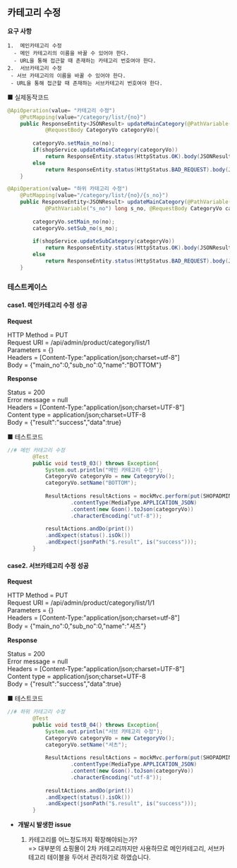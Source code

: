 ## 카테고리 수정

 **요구 사항**

 	1.  메인카테고리 수정	
      - 메인 카테고리의 이름을 바꿀 수 있어야 한다.
      - URL을 통해 접근할 때 존재하는 카테고리 번호여야 한다.
	2.  서브카테고리 수정
     - 서브 카테고리의 이름을 바꿀 수 있어야 한다.
     - URL을 통해 접근할 때 존재하는 서브카테고리 번호여야 한다.



■ 실제동작코드 

```java
@ApiOperation(value= "카테고리 수정")
	@PutMapping(value="/category/list/{no}")
	public ResponseEntity<JSONResult> updateMainCategory(@PathVariable("no") long no,
			@RequestBody CategoryVo categoryVo){
		
		categoryVo.setMain_no(no);
		if(shopService.updateMainCategory(categoryVo))
			return ResponseEntity.status(HttpStatus.OK).body(JSONResult.success(true));
		else
			return ResponseEntity.status(HttpStatus.BAD_REQUEST).body(JSONResult.fail("메인 카테고리 수정 실패"));
	}
```

```java
@ApiOperation(value= "하위 카테고리 수정")
	@PutMapping(value="/category/list/{no}/{s_no}")
	public ResponseEntity<JSONResult> updateMainCategory(@PathVariable("no") long no,
			@PathVariable("s_no") long s_no, @RequestBody CategoryVo categoryVo){
		
		categoryVo.setMain_no(no);
		categoryVo.setSub_no(s_no);
		
		if(shopService.updateSubCategory(categoryVo))
			return ResponseEntity.status(HttpStatus.OK).body(JSONResult.success(true));
		else
			return ResponseEntity.status(HttpStatus.BAD_REQUEST).body(JSONResult.fail("서브 카테고리 수정 실패"));
	}
```



### 테스트케이스

#### case1.  메인카테고리 수정 성공

**Request**

 HTTP Method = PUT<br>
      Request URI = /api/admin/product/category/list/1<br>
       Parameters = {}<br>
          Headers = [Content-Type:"application/json;charset=utf-8"]<br>
             Body = {"main_no":0,"sub_no":0,"name":"BOTTOM"}



**Response**

Status = 200<br>
    Error message = null<br>
          Headers = [Content-Type:"application/json;charset=UTF-8"]<br>
     Content type = application/json;charset=UTF-8<br>
             Body = {"result":"success","data":true}

■  테스트코드

```java
//# 메인 카테고리 수정
		@Test
		public void testB_03() throws Exception{
			System.out.println("메인 카테고리 수정");
			CategoryVo categoryVo = new CategoryVo();
			categoryVo.setName("BOTTOM");
			
			ResultActions resultActions = mockMvc.perform(put(SHOPADMINURL+"/category/list/{no}", 1L)
					.contentType(MediaType.APPLICATION_JSON)
					.content(new Gson().toJson(categoryVo))
					.characterEncoding("utf-8"));
			
			resultActions.andDo(print())
			.andExpect(status().isOk())
			.andExpect(jsonPath("$.result", is("success")));
		}
```



#### case2. 서브카테고리 수정 성공

**Request**

HTTP Method = PUT<br>
      Request URI = /api/admin/product/category/list/1/1<br>
       Parameters = {}<br>
          Headers = [Content-Type:"application/json;charset=utf-8"]<br>
             Body = {"main_no":0,"sub_no":0,"name":"셔츠"}

**Response**

 Status = 200<br>
    Error message = null<br>
          Headers = [Content-Type:"application/json;charset=UTF-8"]<br>
     Content type = application/json;charset=UTF-8<br>
             Body = {"result":"success","data":true}

■  테스트코드

```java
//# 하위 카테고리 수정
		@Test
		public void testB_04() throws Exception{
			System.out.println("서브 카테고리 수정");
			CategoryVo categoryVo = new CategoryVo();
			categoryVo.setName("셔츠");
			
			ResultActions resultActions = mockMvc.perform(put(SHOPADMINURL+"/category/list/{no}/{s_no}",1L,1L)
					.contentType(MediaType.APPLICATION_JSON)
					.content(new Gson().toJson(categoryVo))
					.characterEncoding("utf-8"));
			
			resultActions.andDo(print())
			.andExpect(status().isOk())
			.andExpect(jsonPath("$.result", is("success")));
		}
```



- <b>개발시 발생한 issue</b>

  1. 카테고리를 어느정도까지 확장해야되는가? 
  <br>  => 대부분의 쇼핑몰이 2차 카테고리까지만 사용하므로 메인카테고리, 서브카테고리 테이블을 두어서 관리하기로 하였습니다.
